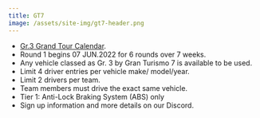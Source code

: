 ```yaml
---
title: GT7
image: /assets/site-img/gt7-header.png
---
```


* [Gr.3 Grand Tour Calendar](/gt7/calendar).
* Round 1 begins 07 JUN.2022 for 6 rounds over 7 weeks.
* Any vehicle classed as Gr. 3 by Gran Turismo 7 is available to be used.
* Limit 4 driver entries per vehicle make/ model/year.
* Limit 2 drivers per team.
* Team members must drive the exact same vehicle.
* Tier 1: Anti-Lock Braking System (ABS) only
* Sign up information and more details on our Discord.
